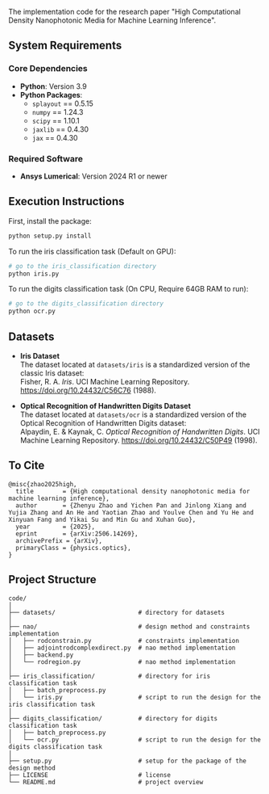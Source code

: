 
The implementation code for the research paper "High Computational Density Nanophotonic Media for Machine Learning Inference".
## System Requirements

### Core Dependencies
- **Python**: Version 3.9
- **Python Packages**:
  - `splayout` == 0.5.15
  - `numpy` == 1.24.3
  - `scipy` == 1.10.1
  - `jaxlib` == 0.4.30
  - `jax` == 0.4.30

### Required Software
- **Ansys Lumerical**: Version 2024 R1 or newer

## Execution Instructions

First, install the package:
```bash
python setup.py install
```
To run the iris classification task (Default on GPU): 
```bash
# go to the iris_classification directory
python iris.py
```
To run the digits classification task (On CPU, Require 64GB RAM to run): 
```bash
# go to the digits_classification directory
python ocr.py
```
## Datasets

- **Iris Dataset**  
  The dataset located at `datasets/iris` is a standardized version of the classic Iris dataset:  
  Fisher, R. A. *Iris*. UCI Machine Learning Repository. https://doi.org/10.24432/C56C76 (1988).  

- **Optical Recognition of Handwritten Digits Dataset**  
  The dataset located at `datasets/ocr` is a standardized version of the Optical Recognition of Handwritten Digits dataset:  
  Alpaydin, E. & Kaynak, C. *Optical Recognition of Handwritten Digits*. UCI Machine Learning Repository. https://doi.org/10.24432/C50P49 (1998).  

## To Cite
```text
@misc{zhao2025high,
  title        = {High computational density nanophotonic media for machine learning inference},
  author       = {Zhenyu Zhao and Yichen Pan and Jinlong Xiang and Yujia Zhang and An He and Yaotian Zhao and Youlve Chen and Yu He and Xinyuan Fang and Yikai Su and Min Gu and Xuhan Guo},
  year         = {2025},
  eprint       = {arXiv:2506.14269},
  archivePrefix = {arXiv},
  primaryClass = {physics.optics},
}
```

## Project Structure
```shell
code/
│
├── datasets/                       # directory for datasets
│
├── nao/                            # design method and constraints implementation
│   ├── rodconstrain.py             # constraints implementation
│   ├── adjointrodcomplexdirect.py  # nao method implementation
│   ├── backend.py         
│   └── rodregion.py                # nao method implementation
│
├── iris_classification/            # directory for iris classification task
│   ├── batch_preprocess.py             
│   └── iris.py                     # script to run the design for the iris classification task
│
├── digits_classification/          # directory for digits classification task
│   ├── batch_preprocess.py             
│   └── ocr.py                      # script to run the design for the digits classification task
│
├── setup.py                        # setup for the package of the design method
├── LICENSE                         # license
└── README.md                       # project overview
```
